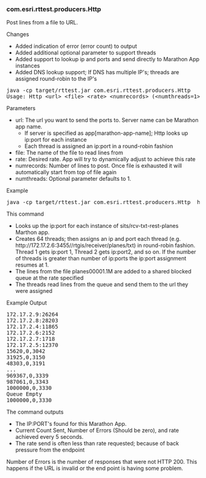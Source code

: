 ### com.esri.rttest.producers.Http

Post lines from a file to URL. 

Changes
- Added indication of error (error count) to output
- Added additional optional parameter to support threads 
- Added support to lookup ip and ports and send directly to Marathon App instances 
- Added DNS lookup support; If DNS has multiple IP's; threads are assigned round-robin to the IP's

<pre>
java -cp target/rttest.jar com.esri.rttest.producers.Http  
Usage: Http &lt;url&gt; &lt;file&gt; &lt;rate&gt; &lt;numrecords&gt; (&lt;numthreads=1&gt;)
</pre>

Parameters
- url: The url you want to send the ports to. Server name can be Marathon app name.
  - If server is specified as app[marathon-app-name]; Http looks up ip:port for each instance
  - Each thread is assigned an ip:port in a round-robin fashion
- file: The name of the file to read lines from 
- rate: Desired rate. App will try to dynamically adjust to achieve this rate
- numrecords: Number of lines to post. Once file is exhausted it will automatically start from top of file again
- numthreads: Optional parameter defaults to 1.

Example
<pre>
java -cp target/rttest.jar com.esri.rttest.producers.Http  http<i></i>://app[sits/rcv-txt-rest-planes]/rtgis/receiver/planes/txt  planes00001.1M 50000 1000000 64
</pre>

This command
- Looks up the ip:port for each instance of sits/rcv-txt-rest-planes Marthon app.
- Creates 64 threads; then assigns an ip and port each thread (e.g. http:<i></i>//172.17.2.6:3455//rtgis/receiver/planes/txt) in round-robin fashion. Thread 1 gets ip:port 1, Thread 2 gets ip:port2, and so on. If the number of threads is greater than number of ip:ports the ip:port assignment resumes at 1.
- The lines from the file planes00001.1M are added to a shared blocked queue at the rate specified
- The threads read lines from the queue and send them to the url they were assigned

Example Output

<pre>
172.17.2.9:26264
172.17.2.8:28203
172.17.2.4:11865
172.17.2.6:2152
172.17.2.7:1718
172.17.2.5:12370
15620,0,3042
31925,0,3150
48303,0,3191
...
969367,0,3339
987061,0,3343
1000000,0,3330
Queue Empty
1000000,0,3330
</pre>

The command outputs
- The IP:PORT's found for this Marathon App.
- Current Count Sent, Number of Errors (Should be zero), and rate achieved every 5 seconds.
- The rate send is often less than rate requested; because of back pressure from the endpoint

Number of Errors is the number of responses that were not HTTP 200. This happens if the URL is invalid or the end point is having some problem.
